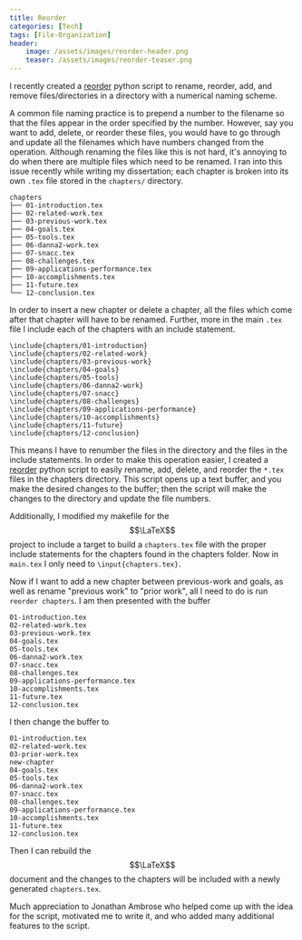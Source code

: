 ```yaml
---
title: Reorder
categories: [Tech]
tags: [File-Organization]
header:
    image: /assets/images/reorder-header.png
    teaser: /assets/images/reorder-teaser.png
---
```

I recently created a [reorder](https://github.com/Geekdude/reorder) python script to rename, reorder, add, and remove files/directories in a directory with a numerical naming scheme.

A common file naming practice is to prepend a number to the filename so that the files appear in the order specified by the number. However, say you want to add, delete, or reorder these files, you would have to go through and update all the filenames which have numbers changed from the operation. Although renaming the files like this is not hard, it's annoying to do when there are multiple files which need to be renamed. I ran into this issue recently while writing my dissertation; each chapter is broken into its own `.tex` file stored in the `chapters/` directory.

    chapters
    ├── 01-introduction.tex
    ├── 02-related-work.tex
    ├── 03-previous-work.tex
    ├── 04-goals.tex
    ├── 05-tools.tex
    ├── 06-danna2-work.tex
    ├── 07-snacc.tex
    ├── 08-challenges.tex
    ├── 09-applications-performance.tex
    ├── 10-accomplishments.tex
    ├── 11-future.tex
    └── 12-conclusion.tex

In order to insert a new chapter or delete a chapter, all the files which come after that chapter will have to be renamed. Further, more in the main `.tex` file I include each of the chapters with an include statement.

    \include{chapters/01-introduction}
    \include{chapters/02-related-work}
    \include{chapters/03-previous-work}
    \include{chapters/04-goals}
    \include{chapters/05-tools}
    \include{chapters/06-danna2-work}
    \include{chapters/07-snacc}
    \include{chapters/08-challenges}
    \include{chapters/09-applications-performance}
    \include{chapters/10-accomplishments}
    \include{chapters/11-future}
    \include{chapters/12-conclusion}

This means I have to renumber the files in the directory and the files in the include statements.
In order to make this operation easier, I created a [reorder](https://github.com/Geekdude/reorder) python script to easily rename, add, delete, and reorder the `*.tex` files in the chapters directory. This script opens up a text buffer, and you make the desired changes to the buffer; then the script will make the changes to the directory and update the file numbers.

Additionally, I modified my makefile for the $$\LaTeX$$ project to include a target to build a `chapters.tex` file with the proper include statements for the chapters found in the chapters folder. Now in `main.tex` I only need to `\input{chapters.tex}`.

Now if I want to add a new chapter between previous-work and goals, as well as rename "previous work" to "prior work", all I need to do is run `reorder chapters`. I am then presented with the buffer

    01-introduction.tex
    02-related-work.tex
    03-previous-work.tex
    04-goals.tex
    05-tools.tex
    06-danna2-work.tex
    07-snacc.tex
    08-challenges.tex
    09-applications-performance.tex
    10-accomplishments.tex
    11-future.tex
    12-conclusion.tex

I then change the buffer to 

    01-introduction.tex
    02-related-work.tex
    03-prior-work.tex
    new-chapter
    04-goals.tex
    05-tools.tex
    06-danna2-work.tex
    07-snacc.tex
    08-challenges.tex
    09-applications-performance.tex
    10-accomplishments.tex
    11-future.tex
    12-conclusion.tex

Then I can rebuild the $$\LaTeX$$ document and the changes to the chapters will be included with a newly generated `chapters.tex`.

Much appreciation to Jonathan Ambrose who helped come up with the idea for the script, motivated me to write it, and who added many additional features to the script.
